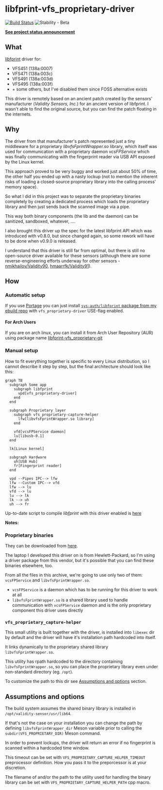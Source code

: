 # libfprint-vfs_proprietary-driver

[![Build Status](https://travis-ci.com/rindeal/libfprint-vfs_proprietary-driver.svg?branch=master)](https://travis-ci.com/rindeal/libfprint-vfs_proprietary-driver)
![Stability - Beta](https://img.shields.io/badge/stability-beta-33bbff.svg)

[**See project status announcement**](https://github.com/rindeal/libfprint-vfs_proprietary-driver/issues/8)

## What

[libfprint](https://www.freedesktop.org/wiki/Software/fprint/libfprint/) driver for:

- VFS451 (138a:0007)
- VFS471 (138a:003c)
- VFS491 (138a:003d)
- VFS495 (138a:003f)
- \+ some others, but I've disabled them since FOSS alternative exists

This driver is remotely based on an ancient patch created by the sensors'
manufacturer (_Validity Sensors, Inc._) for an ancient version of libfprint.
I wasn't able to find the original source, but you can find the patch floating
in the internets.

## Why

The driver from that manufacturer's patch represented just a tiny middleware
for a proprietary _libvfsFprintWrapper.so_ library, which itself was used for
communication with a proprietary daemon _vcsFPService_ which was finally
communicating with the fingerprint reader via USB API exposed by the Linux
kernel.

This approach proved to be very buggy and worked just about 50% of time, the
other half you ended up with a nasty lockup (not to mention the inherent risks
of loading a closed-source proprietary library into the calling process' memory
space).

So what I did in this project was to separate the proprietary binaries
completely by creating a dedicated process which loads the proprietary library
and then just sends back the scanned image via a pipe.

This way both binary components (the lib and the daemon) can be sanitized,
sandboxed, whatever, ....

I also brought this driver up the spec for the latest libfprint API which was
introduced with v0.8.0, but since changed again, so some rework will have to be
done when v0.9.0 is released.

I understand that this driver is still far from optimal, but there is still no
open-source driver available for these sensors (although there are some
reverse-engineering efforts underway for other sensors -
[nmikhailov/Validity90](https://github.com/nmikhailov/Validity90),
[hmaarrfk/Validity91](https://github.com/hmaarrfk/Validity91)).

## How

### Automatic setup

If you use [Portage](https://wiki.gentoo.org/wiki/Portage) you can just install
[`sys-auth/libfprint` package from my ebuild repo](https://github.com/rindeal/rindeal-ebuild-repo/tree/master/sys-auth/libfprint)
with `vfs_proprietary-driver` USE-flag enabled.

#### For Arch Users

If you are on arch linux, you can install it from Arch User Repository (AUR)
using package name
[libfprint-vfs_proprietary-git](https://aur.archlinux.org/packages/libfprint-vfs_proprietary-git/)

### Manual setup

How to fit everything together is specific to every Linux distribution, so I
cannot describe it step by step, but the final architecture should look like
this:

```mermaid
graph TB
  subgraph Some app
    subgraph libfprint
      vpd[vfs_proprietary-driver]
    end
  end

  subgraph Proprietary layer
    subgraph vfs_proprietary-capture-helper
      lfw[libvfsFprintWrapper.so library]
    end

    vfd[vcsFPService daemon]
    lu[libusb-0.1]
  end

  lk[Linux kernel]

  subgraph Hardware
    uh[USB Hub]
    fr[Fingerprint reader]
  end

  vpd --Pipes IPC--> lfw
  lfw --Custom IPC--> vfd
  lfw --> lu
  vfd --> lu
  lu --> lk
  lk --> uh
  uh --> fr
```

Up-to-date script to compile _libfprint_ with this driver enabled is
[here](https://github.com/rindeal/libfprint-vfs_proprietary-driver/blob/master/.ci/script)

**Notes:**

### Proprietary binaries

They can be downloaded from
[here](https://ftp.hp.com/pub/softpaq/sp84501-85000/sp84530.tar).

The laptop I developed this driver on is from Hewlett-Packard, so I'm using a
driver package from this vendor, but it's possible that you can find these
binaries elsewhere, too.

From all the files in this archive, we're going to use only two of them:
`vcsFPService` and `libvfsFprintWrapper.so`.

- `vcsFPService` is a daemon which has to be running for this driver to work at
  all
- `libvfsFprintWrapper.so` is a shared library used to handle communication
  with `vcsFPService` daemon and is the only proprietary component this driver
  uses directly

### `vfs_proprietary_capture-helper`

This small utility is built together with the driver, is installed into
`libexec` dir by default and the driver will have it's installation path
hardcoded into itself.

It links dynamically to the proprietary shared library
`libvfsFprintWrapper.so`.

This utility has rpath hardcoded to the directory containing
`libvfsFprintWrapper.so`, so you can place the proprietary library even under
non-standard directory (eg. `/opt`).

To customize the path to this dir see
[Assumptions and options](#assumptions-and-options) section.

## Assumptions and options

The build system assumes the shared binary library is installed in
`/opt/validity-sensor/usr/lib64`.

If that's not the case on your installation you can change the path by defining
`libvfsFprintWrapper_dir` Meson variable prior to calling the
`subdir(VFS_PROPRIETARY_DIR)` Meson command.

In order to prevent lockups, the driver will return an error if no fingerprint
is scanned within a hardcoded time window.

This timeout can be set with `VFS_PROPRIETARY_CAPTURE_HELPER_TIMEOUT`
preprocessor definition. How you pass it to the preporcessor is at your
discretion.

The filename of and/or the path to the utility used for handling the binary
library can be set with `VFS_PROPRIETARY_CAPTURE_HELPER_PATH` cpp macro.
